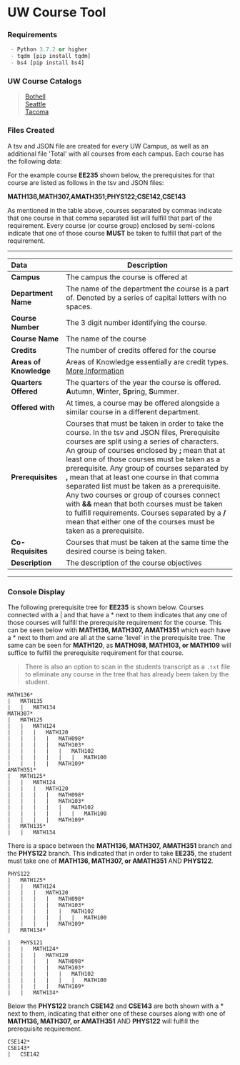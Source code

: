 # UW Course Tool

### Requirements
```python
 - Python 3.7.2 or higher
 - tqdm [pip install tqdm]
 - bs4 [pip install bs4]
```

### UW Course Catalogs
 >[Bothell](http://www.washington.edu/students/crscatb/)                             
 [Seattle](http://www.washington.edu/students/crscat/)                                
 [Tacoma](http://www.washington.edu/students/crscatt/) 

### Files Created
A tsv and JSON file are created for every UW Campus, as well as an additional file 'Total' with all courses from each campus.
Each course has the following data:

For the example course **EE235** shown below, the prerequisites for that course are listed as follows in the tsv and JSON files:

**MATH136,MATH307,AMATH351;PHYS122;CSE142,CSE143**

As mentioned in the table above, courses separated by commas indicate that one course in that comma separated list will fulfill that part of the requirement. Every course (or course group) enclosed by semi-colons indicate that one of those course **MUST** be taken to fulfill that part of the requirement.


***

Data | Description
:--- | ---
**Campus** | The campus the course is offered at
**Department Name** | The name of the department the course is a part of. Denoted by a series of capital letters with no spaces.
**Course Number** | The 3 digit number identifying the course.
**Course Name** | The name of the course
**Credits** | The number of credits offered for the course
**Areas of Knowledge** | Areas of Knowledge essentially are credit types. [More Information](https://www.washington.edu/uaa/advising/degree-overview/general-education/)
**Quarters Offered** | The quarters of the year the course is offered. **A**utumn, **W**inter, **Sp**ring, **S**ummer.
**Offered with** | At times, a course may be offered alongside a similar course in a different department. 
**Prerequisites** | Courses that must be taken in order to take the course. In the tsv and JSON files, Prerequisite courses are split using a series of characters. An group of courses enclosed by **;** mean that at least one of those courses must be taken as a prerequisite. Any group of courses separated by **,** mean that at least one course in that comma separated list must be taken as a prerequisite. Any two courses or group of courses connect with **&&** mean that both courses must be taken to fulfill requirements. Courses separated by a **/** mean that either one of the courses must be taken as a prerequisite.
**Co-Requisites** | Courses that must be taken at the same time the desired course is being taken.
**Description** | The description of the course objectives

***

### Console Display
The following prerequisite tree for **EE235** is shown below.
Courses connected with a | and that have a * next to them indicates that any one of those courses will fulfill the prerequisite requirement for the course. This can be seen below with **MATH136, MATH307, AMATH351** which each have a * next to them and are all at the same 'level' in the prerequisite tree. The same can be seen for **MATH120**, as **MATH098, MATH103, or MATH109** will suffice to fulfill the prerequisite requirement for that course. 

>There is also an option to scan in the students transcript as a `.txt` file to eliminate any course in the tree that has already been taken by the student.

```
MATH136*
|   MATH135
|   |   MATH134
MATH307*
|   MATH125
|   |   MATH124
|   |   |   MATH120
|   |   |   |   MATH098*
|   |   |   |   MATH103*
|   |   |   |   |   MATH102
|   |   |   |   |   |   MATH100
|   |   |   |   MATH109*
AMATH351*
|   MATH125*
|   |   MATH124
|   |   |   MATH120
|   |   |   |   MATH098*
|   |   |   |   MATH103*
|   |   |   |   |   MATH102
|   |   |   |   |   |   MATH100
|   |   |   |   MATH109*
|   MATH135*
|   |   MATH134

```
There is a space between the **MATH136, MATH307, AMATH351** branch and the **PHYS122** branch. This indicated that in order to take **EE235**, the student must take one of **MATH136, MATH307, or AMATH351** AND **PHYS122**. 
```
PHYS122
|   MATH125*
|   |   MATH124
|   |   |   MATH120
|   |   |   |   MATH098*
|   |   |   |   MATH103*
|   |   |   |   |   MATH102
|   |   |   |   |   |   MATH100
|   |   |   |   MATH109*
|   MATH134*

|   PHYS121
|   |   MATH124*
|   |   |   MATH120
|   |   |   |   MATH098*
|   |   |   |   MATH103*
|   |   |   |   |   MATH102
|   |   |   |   |   |   MATH100
|   |   |   |   MATH109*
|   |   MATH134*
```
Below the **PHYS122** branch **CSE142** and **CSE143** are both shown with a * next to them, indicating that either one of these courses along with one of **MATH136, MATH307, or AMATH351** AND **PHYS122** will fulfill the prerequisite requirement.
```
CSE142*
CSE143*
|   CSE142
```
